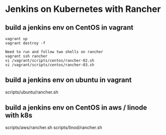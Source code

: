 # Jenkins on Kubernetes with Rancher

## build a jenkins env on CentOS in vagrant
```
vagrant up
vagrant destroy -f

Need to run and follow two shells on rancher
vagrant ssh rancher
vi /vagrant/scripts/centos/rancher-02.sh
vi /vagrant/scripts/centos/rancher-03.sh

```

## build a jenkins env on ubuntu in vagrant
scripts/ubuntu/rancher.sh

## build a jenkins env on CentOS in aws / linode with k8s
scripts/aws/rancher.sh
scripts/linod/rancher.sh




